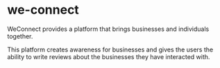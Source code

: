 # we-connect

WeConnect provides a platform that brings businesses and individuals together. 

This platform creates awareness for businesses and gives the users the ability to write reviews about the businesses they have interacted with.  
